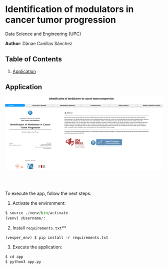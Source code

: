 # Identification of modulators in cancer tumor progression

Data Science and Engineering (UPC)

**Author**: Dànae Canillas Sánchez




## Table of Contents

1. [Application](#application)

## Application

![Alt text](img/Welcome_app.png/?raw=true "Title")

\
&nbsp;

To execute the app, follow the next steps:

1. Activate the environment:
```py
$ source ./venv/bin/activate
(venv) @Username/:
```

2. Install `requirements.txt`**

```
(vesper_env) $ pip install -r requirements.txt 
```

3. Execute the application:
```py
$ cd app
$ python3 app.py
```
